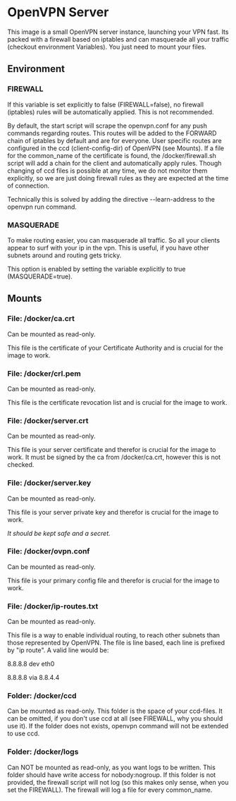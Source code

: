 # OpenVPN Server

This image is a small OpenVPN server instance, launching your VPN fast.
Its packed with a firewall based on iptables and can masquerade all your traffic (checkout environment Variables).
You just need to mount your files.

## Environment

### FIREWALL

If this variable is set explicitly to false (FIREWALL=false), no firewall (iptables) rules will be automatically applied.
This is not recommended.

By default, the start script will scrape the openvpn.conf for any push commands regarding routes. 
This routes will be added to the FORWARD chain of iptables by default and are for everyone.
User specific routes are configured in the ccd (client-config-dir) of OpenVPN (see Mounts).
If a file for the common_name of the certificate is found, the /docker/firewall.sh script will add a chain for the client and automatically apply rules.
Though changing of ccd files is possible at any time, we do not monitor them explicitly, so we are just doing firewall rules as they are expected at the time of connection.

Technically this is solved by adding the directive --learn-address to the openvpn run command.

### MASQUERADE

To make routing easier, you can masquerade all traffic.
So all your clients appear to surf with your ip in the vpn.
This is useful, if you have other subnets around and routing gets tricky.

This option is enabled by setting the variable explicitly to true (MASQUERADE=true).

## Mounts

### File: /docker/ca.crt

Can be mounted as read-only.

This file is the certificate of your Certificate Authority and is crucial for the image to work.

### File: /docker/crl.pem

Can be mounted as read-only.

This file is the certificate revocation list and is crucial for the image to work.

### File: /docker/server.crt

Can be mounted as read-only.

This file is your server certificate and therefor is crucial for the image to work.
It must be signed by the ca from /docker/ca.crt, however this is not checked.

### File: /docker/server.key

Can be mounted as read-only.

This file is your server private key and therefor is crucial for the image to work.

_It should be kept safe and a secret._

### File: /docker/ovpn.conf

Can be mounted as read-only.

This file is your primary config file and therefor is crucial for the image to work.

### File: /docker/ip-routes.txt

Can be mounted as read-only.

This file is a way to enable individual routing, to reach other subnets than those represented by OpenVPN.
The file is line based, each line is prefixed by "ip route". A valid line would be:

8.8.8.8 dev eth0

8.8.8.8 via 8.8.4.4

### Folder: /docker/ccd

Can be mounted as read-only.
This folder is the space of your ccd-files.
It can be omitted, if you don't use ccd at all (see FIREWALL, why you should use it).
If the folder does not exists, openvpn command will not be extended to use ccd.

### Folder: /docker/logs

Can NOT be mounted as read-only, as you want logs to be written.
This folder should have write access for nobody:nogroup.
If this folder is not provided, the firewall script will not log (so this makes only sense, when you set the FIREWALL).
The firewall will log a file for every common_name. 
